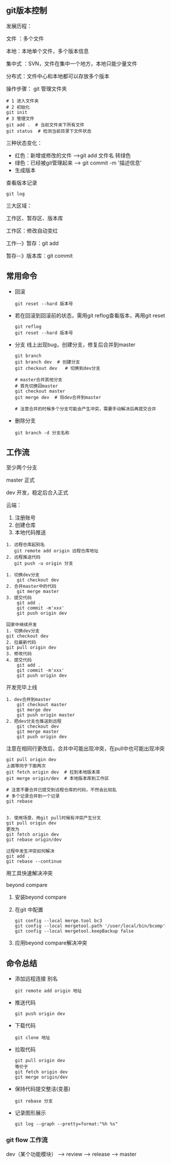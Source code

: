 ## git版本控制

发展历程：

文件 ：多个文件

本地：本地单个文件，多个版本信息

集中式 ：SVN，文件在集中一个地方，本地只能少量文件

分布式：文件中心和本地都可以存放多个版本

操作步骤：  git  管理文件夹

```linux
# 1 进入文件夹
# 2 初始化
git init
# 3 管理文件
git add .  # 当前文件夹下所有文件
git status  # 检测当前目录下文件状态
```

三种状态变化：

- 红色：新增或修改的文件  -->git add 文件名  转绿色
- 绿色：已经被git管理起来  --> git commit -m '描述信息'
- 生成版本

查看版本记录

```
git log
```

三大区域：

工作区、暂存区、版本库

工作区：修改自动变红

工作--》暂存：git add

暂存--》版本库：git commit



## 常用命令

- 回滚

  ```
  git reset --hard 版本号
  ```

- 若在回滚到回滚前的状态，需用git reflog查看版本，再用git reset

  ```
  git reflog
  git reset --hard 版本号
  ```

- 分支 线上出现bug，创建分支，修复后合并到master

  ```
  git branch
  git branch dev  # 创建分支
  git checkout dev   # 切换到dev分支
  
  # master合并其他分支
  # 首先切换回master
  git checkout master
  git merge dev  # 将dev合并到master
  
  # 注意合并的时候多个分支可能会产生冲突，需要手动解决后再提交合并
  ```

- 删除分支

  ```
  git branch -d 分支名称
  ```

## 工作流

至少两个分支

master 正式

dev  开发，稳定后合入正式



云端：

1. 注册账号
2. 创建仓库
3. 本地代码推送

 ```
 1. 远程仓库起别名
 	git remote add origin 远程仓库地址
 2. 远程推送代码
 	git push -u origin 分支
 ```



```
1. 切换dev分支
	git checkout dev
2. 合并master中的代码
    git merge master
3. 提交代码
    git add .
    git commit -m'xxx'
    git push origin dev

回家中继续开发
1. 切换dev分支
git checkout dev
2. 拉最新代码
git pull origin dev
3. 修改代码
4. 提交代码
	git add .
    git commit -m'xxx'
    git push origin dev
```

开发完毕上线

```
1. dev合并到master
	git checkout master
	git merge dev
	git push origin master
2. 把dev分支也推送到远程
	git checkout dev
	git merge master
	git push origin dev
```

注意在相同行更改后，合并中可能出现冲突，在pull中也可能出现冲突

```
git pull origin dev
上面等同于下面两次
git fetch origin dev  # 拉到本地版本库
git merge origin/dev  # 本地版本库到工作区
```

```
# 注意不要合并已提交到远程仓库的代码，不然会比较乱
# 多个记录合并到一个记录
git rebase


3. 使用场景，用git pull时候有冲突产生分叉
git pull origin dev
更改为
git fetch origin dev
git rebase origin/dev

过程中发生冲突如何解决
git add .
git rebase --continue
```

用工具快速解决冲突

beyond compare

1. 安装beyond compare

2. 在git 中配置

   ```
   git config --local merge.tool bc3
   git config --local mergetool.path '/user/local/bin/bcomp'
   git config --local mergetool.keepBackup false
   ```

3. 应用beyond compare解决冲突

## 命令总结



- 添加远程连接 别名

  ```
  git remote add origin 地址
  ```

- 推送代码

  ```
  git push origin dev
  ```

- 下载代码

  ```
  git clone 地址
  ```

- 拉取代码

  ```
  git pull origin dev
  等价于
  git fetch origin dev
  git merge origin/dev
  ```

- 保持代码提交整洁(变基)

  ```
  git rebase 分支
  ```

- 记录图形展示

  ```
  git log --graph --pretty=format:"%h %s"
  ```

### git flow 工作流

dev（某个功能模块） --> review --> release --> master
